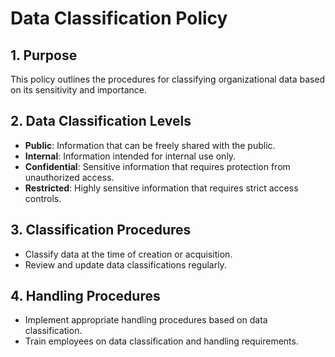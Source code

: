 # Data Classification Policy

## 1. Purpose
This policy outlines the procedures for classifying organizational data based on its sensitivity and importance.

## 2. Data Classification Levels
- **Public**: Information that can be freely shared with the public.
- **Internal**: Information intended for internal use only.
- **Confidential**: Sensitive information that requires protection from unauthorized access.
- **Restricted**: Highly sensitive information that requires strict access controls.

## 3. Classification Procedures
- Classify data at the time of creation or acquisition.
- Review and update data classifications regularly.

## 4. Handling Procedures
- Implement appropriate handling procedures based on data classification.
- Train employees on data classification and handling requirements.
